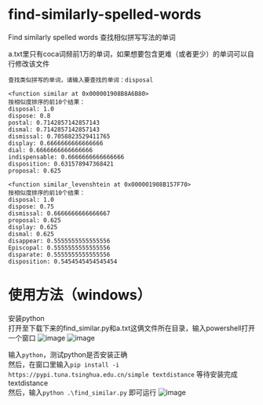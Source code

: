 # find-similarly-spelled-words
Find similarly spelled words
查找相似拼写写法的单词

a.txt里只有coca词频前1万的单词，如果想要包含更难（或者更少）的单词可以自行修改该文件
```
查找类似拼写的单词，请输入要查找的单词：disposal

<function similar at 0x000001908B8A6B80>
按相似度排序的前10个结果：
disposal: 1.0
dispose: 0.8
postal: 0.7142857142857143
dismal: 0.7142857142857143
dismissal: 0.7058823529411765
display: 0.6666666666666666
dial: 0.6666666666666666
indispensable: 0.6666666666666666
disposition: 0.631578947368421
proposal: 0.625

<function similar_levenshtein at 0x000001908B157F70>
按相似度排序的前10个结果：
disposal: 1.0
dispose: 0.75
dismissal: 0.6666666666666667
proposal: 0.625
display: 0.625
dismal: 0.625
disappear: 0.5555555555555556
Episcopal: 0.5555555555555556
disparate: 0.5555555555555556
disposition: 0.5454545454545454
```

# 使用方法（windows）

安装python  
打开至下载下来的find_similar.py和a.txt这俩文件所在目录，输入powershell打开一个窗口
![image](https://github.com/freemedom/find-similarly-spelled-words/assets/57294686/9588abce-bc5d-4c42-b9eb-144adc76225d)
![image](https://github.com/freemedom/find-similarly-spelled-words/assets/57294686/2c7f8e86-1793-4cfd-a466-32acd3caa788)

输入`python`，测试python是否安装正确  
然后，在窗口里输入`pip install -i https://pypi.tuna.tsinghua.edu.cn/simple textdistance`
等待安装完成textdistance  
然后，输入`python .\find_similar.py`
即可运行
![image](https://github.com/freemedom/find-similarly-spelled-words/assets/57294686/ad4435ef-3f40-4ed4-975a-b2d301d85b66)






